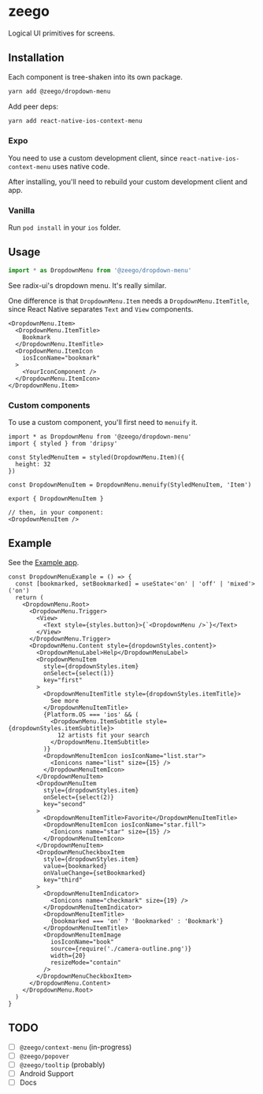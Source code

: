 # zeego

Logical UI primitives for screens.

## Installation

Each component is tree-shaken into its own package.

```sh
yarn add @zeego/dropdown-menu
```

Add peer deps:

```sh
yarn add react-native-ios-context-menu
```

### Expo

You need to use a custom development client, since `react-native-ios-context-menu` uses native code. 

After installing, you'll need to rebuild your custom development client and app.

### Vanilla

Run `pod install` in your `ios` folder.

## Usage

```ts
import * as DropdownMenu from '@zeego/dropdown-menu'
```

See radix-ui's dropdown menu. It's really similar.

One difference is that `DropdownMenu.Item` needs a `DropdownMenu.ItemTitle`, since React Native separates `Text` and `View` components.

```tsx
<DropdownMenu.Item>
  <DropdownMenu.ItemTitle>
    Bookmark
  </DropdownMenu.ItemTitle>
  <DropdownMenu.ItemIcon 
    iosIconName="bookmark"
  >
    <YourIconComponent />
  </DropdownMenu.ItemIcon>
</DropdownMenu.Item>
```

### Custom components

To use a custom component, you'll first need to `menuify` it.

```tsx
import * as DropdownMenu from '@zeego/dropdown-menu'
import { styled } from 'dripsy'

const StyledMenuItem = styled(DropdownMenu.Item)({
  height: 32
})

const DropdownMenuItem = DropdownMenu.menuify(StyledMenuItem, 'Item')

export { DropdownMenuItem }

// then, in your component:
<DropdownMenuItem />
```

## Example

See the [Example app](https://github.com/nandorojo/zeego/blob/master/examples/expo/src/App.tsx).

```tsx
const DropdownMenuExample = () => {
  const [bookmarked, setBookmarked] = useState<'on' | 'off' | 'mixed'>('on')
  return (
    <DropdownMenu.Root>
      <DropdownMenu.Trigger>
        <View>
          <Text style={styles.button}>{`<DropdownMenu />`}</Text>
        </View>
      </DropdownMenu.Trigger>
      <DropdownMenu.Content style={dropdownStyles.content}>
        <DropdownMenuLabel>Help</DropdownMenuLabel>
        <DropdownMenuItem
          style={dropdownStyles.item}
          onSelect={select(1)}
          key="first"
        >
          <DropdownMenuItemTitle style={dropdownStyles.itemTitle}>
            See more
          </DropdownMenuItemTitle>
          {Platform.OS === 'ios' && (
            <DropdownMenu.ItemSubtitle style={dropdownStyles.itemSubtitle}>
              12 artists fit your search
            </DropdownMenu.ItemSubtitle>
          )}
          <DropdownMenuItemIcon iosIconName="list.star">
            <Ionicons name="list" size={15} />
          </DropdownMenuItemIcon>
        </DropdownMenuItem>
        <DropdownMenuItem
          style={dropdownStyles.item}
          onSelect={select(2)}
          key="second"
        >
          <DropdownMenuItemTitle>Favorite</DropdownMenuItemTitle>
          <DropdownMenuItemIcon iosIconName="star.fill">
            <Ionicons name="star" size={15} />
          </DropdownMenuItemIcon>
        </DropdownMenuItem>
        <DropdownMenuCheckboxItem
          style={dropdownStyles.item}
          value={bookmarked}
          onValueChange={setBookmarked}
          key="third"
        >
          <DropdownMenuItemIndicator>
            <Ionicons name="checkmark" size={19} />
          </DropdownMenuItemIndicator>
          <DropdownMenuItemTitle>
            {bookmarked === 'on' ? 'Bookmarked' : 'Bookmark'}
          </DropdownMenuItemTitle>
          <DropdownMenuItemImage
            iosIconName="book"
            source={require('./camera-outline.png')}
            width={20}
            resizeMode="contain"
          />
        </DropdownMenuCheckboxItem>
      </DropdownMenu.Content>
    </DropdownMenu.Root>
  )
}
```
 
## TODO

- [ ] `@zeego/context-menu` (in-progress)
- [ ] `@zeego/popover`
- [ ] `@zeego/tooltip` (probably)
- [ ] Android Support
- [ ] Docs
